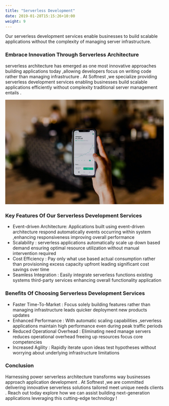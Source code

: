 ```yaml
---
title: "Serverless Development"
date: 2019-01-28T15:15:26+10:00
weight: 9
---
```


Our serverless development services enable businesses to build scalable applications without the complexity of managing server infrastructure.

### Embrace Innovation Through Serverless Architecture

serverless architecture has emerged as one most innovative approaches building applications today ,allowing developers focus on writing code rather than managing infrastructure . At Softnest ,we specialize providing serverless development services enabling businesses build scalable applications efficiently without complexity traditional server management entails .

![Software Development Services](/images/austin-distel-nGc5RT2HmF0-unsplash.jpg)

### Key Features Of Our Serverless Development Services

- Event-driven Architecture: Applications built using event-driven architecture respond automatically events occurring within system ,enhancing responsiveness improving overall performance
- Scalability : serverless applications automatically scale up down based demand ensuring optimal resource utilization without manual intervention required
- Cost Efficiency : Pay only what use based actual consumption rather than provisioning excess capacity upfront leading significant cost savings over time
- Seamless Integration : Easily integrate serverless functions existing systems third-party services enhancing overall functionality application

### Benefits Of Choosing Serverless Development Services

- Faster Time-To-Market : Focus solely building features rather than managing infrastructure leads quicker deployment new products updates
- Enhanced Performance : With automatic scaling capabilities ,serverless applications maintain high performance even during peak traffic periods
- Reduced Operational Overhead : Eliminating need manage servers reduces operational overhead freeing up resources focus core competencies
- Increased Agility : Rapidly iterate upon ideas test hypotheses without worrying about underlying infrastructure limitations

### Conclusion

Harnessing power serverless architecture transforms way businesses approach application development . At Softnest ,we are committed delivering innovative serverless solutions tailored meet unique needs clients . Reach out today explore how we can assist building next-generation applications leveraging this cutting-edge technology !
